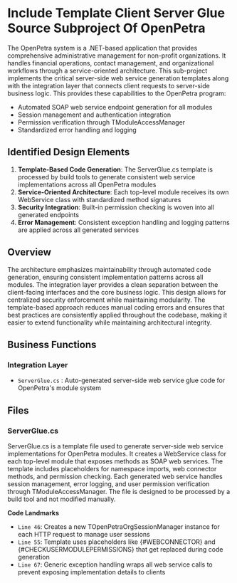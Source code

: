# Include Template Client Server Glue Source Subproject Of OpenPetra

The OpenPetra system is a .NET-based application that provides comprehensive administrative management for non-profit organizations. It handles financial operations, contact management, and organizational workflows through a service-oriented architecture. This sub-project implements the critical server-side web service generation templates along with the integration layer that connects client requests to server-side business logic. This provides these capabilities to the OpenPetra program:

- Automated SOAP web service endpoint generation for all modules
- Session management and authentication integration
- Permission verification through TModuleAccessManager
- Standardized error handling and logging

## Identified Design Elements

1. **Template-Based Code Generation**: The ServerGlue.cs template is processed by build tools to generate consistent web service implementations across all OpenPetra modules
2. **Service-Oriented Architecture**: Each top-level module receives its own WebService class with standardized method signatures
3. **Security Integration**: Built-in permission checking is woven into all generated endpoints
4. **Error Management**: Consistent exception handling and logging patterns are applied across all generated services

## Overview
The architecture emphasizes maintainability through automated code generation, ensuring consistent implementation patterns across all modules. The integration layer provides a clean separation between the client-facing interfaces and the core business logic. This design allows for centralized security enforcement while maintaining modularity. The template-based approach reduces manual coding errors and ensures that best practices are consistently applied throughout the codebase, making it easier to extend functionality while maintaining architectural integrity.

## Business Functions

### Integration Layer
- `ServerGlue.cs` : Auto-generated server-side web service glue code for OpenPetra's module system

## Files
### ServerGlue.cs

ServerGlue.cs is a template file used to generate server-side web service implementations for OpenPetra modules. It creates a WebService class for each top-level module that exposes methods as SOAP web services. The template includes placeholders for namespace imports, web connector methods, and permission checking. Each generated web service handles session management, error logging, and user permission verification through TModuleAccessManager. The file is designed to be processed by a build tool and not modified manually.

 **Code Landmarks**
- `Line 46`: Creates a new TOpenPetraOrgSessionManager instance for each HTTP request to manage user sessions
- `Line 55`: Template uses placeholders like {#WEBCONNECTOR} and {#CHECKUSERMODULEPERMISSIONS} that get replaced during code generation
- `Line 67`: Generic exception handling wraps all web service calls to prevent exposing implementation details to clients

[Generated by the Sage AI expert workbench: 2025-03-30 02:22:57  https://sage-tech.ai/workbench]: #